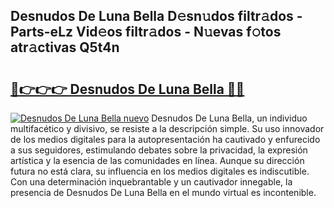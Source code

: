 ## Desnudos De Luna Bella D𝚎sn𝚞dos filtr𝚊dos - Parts-eLz Vid𝚎os filtr𝚊dos - N𝚞evas f𝚘tos atr𝚊ctivas Q5t4n

# <h2><a href="http://mb4v9l.tromn.icu/?c=Desnudos+De+Luna+Bella">🔗👉👉👉 Desnudos De Luna Bella 🔗🔗</a></h2>

[![Desnudos De Luna Bella nuevo](https://i.imgur.com/pEAQMta.gif)](http://mb4v9l.tromn.icu/?c=Desnudos+De+Luna+Bella)
Desnudos De Luna Bella, un individuo multifacético y divisivo, se resiste a la descripción simple. Su uso innovador de los medios digitales para la autopresentación ha cautivado y enfurecido a sus seguidores, estimulando debates sobre la privacidad, la expresión artística y la esencia de las comunidades en línea. Aunque su dirección futura no está clara, su influencia en los medios digitales es indiscutible. Con una determinación inquebrantable y un cautivador innegable, la presencia de Desnudos De Luna Bella en el mundo virtual es incontenible.
